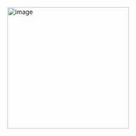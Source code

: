 <img width="277" alt="image" src="https://github.com/ZBegzod/User-Form/assets/107759651/371fd378-8408-4cf9-b463-73d0daa3adc5">
